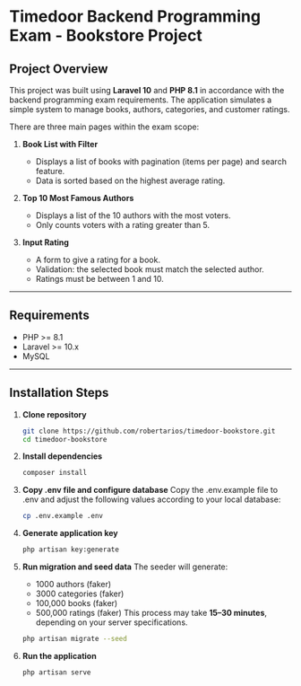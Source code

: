 # Timedoor Backend Programming Exam - Bookstore Project

## Project Overview

This project was built using **Laravel 10** and **PHP 8.1** in accordance with the backend programming exam requirements.
The application simulates a simple system to manage books, authors, categories, and customer ratings.

There are three main pages within the exam scope:

1. **Book List with Filter**

    - Displays a list of books with pagination (items per page) and search feature.
    - Data is sorted based on the highest average rating.

2. **Top 10 Most Famous Authors**

    - Displays a list of the 10 authors with the most voters.
    - Only counts voters with a rating greater than 5.

3. **Input Rating**
    - A form to give a rating for a book.
    - Validation: the selected book must match the selected author.
    - Ratings must be between 1 and 10.

---

## Requirements

-   PHP >= 8.1
-   Laravel >= 10.x
-   MySQL

---

## Installation Steps

1. **Clone repository**

    ```bash
    git clone https://github.com/robertarios/timedoor-bookstore.git
    cd timedoor-bookstore
    ```

2. **Install dependencies**

    ```bash
    composer install
    ```

3. **Copy .env file and configure database**
   Copy the .env.example file to .env and adjust the following values according to your local database:

    ```bash
    cp .env.example .env
    ```

4. **Generate application key**

    ```bash
    php artisan key:generate
    ```

5. **Run migration and seed data**
   The seeder will generate:

    - 1000 authors (faker)
    - 3000 categories (faker)
    - 100,000 books (faker)
    - 500,000 ratings (faker)
      This process may take **15–30 minutes**, depending on your server specifications.

    ```bash
    php artisan migrate --seed
    ```

6. **Run the application**
    ```bash
    php artisan serve
    ```
